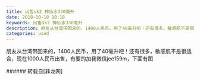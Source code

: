 ```yaml
---
title: 出售sk2 神仙水330毫升
date: 2018-10-10 18:18
keywords: 出售sk2 神仙水330毫升
description: 朋友从台湾带回来的，1400人民币，用了40毫升吧！还有很多，敏感肌不是很适合，现在1000人民币出售，有要的加我微信jee159m，下面有图
categories: used
---
```

<td class="t_f" id="postmessage_1991262">

朋友从台湾带回来的，1400人民币，用了40毫升吧！还有很多，敏感肌不是很适合，现在1000人民币出售，有要的加我微信jee159m，下面有图<br/>
<img alt="" border="0" class="zoom" data-cf-modified-1d4910e7dea1e22bddb48f89-="" file="http://www.flw.ph/data/appbyme/upload/image/201810/10/ZYGfmcnp0MRz.jpg" id="aimg_t64Hh" lazyloadthumb="1" onclick="" onmouseover="" src="http://www.flw.ph/data/appbyme/upload/image/201810/10/ZYGfmcnp0MRz.jpg"/><br/>
<img alt="" border="0" class="zoom" data-cf-modified-1d4910e7dea1e22bddb48f89-="" file="http://www.flw.ph/data/appbyme/upload/image/201810/10/ZiPadaKvjliE.jpg" id="aimg_U9VnH" lazyloadthumb="1" onclick="" onmouseover="" src="http://www.flw.ph/data/appbyme/upload/image/201810/10/ZiPadaKvjliE.jpg"/><br/>
</td>
###### 转载自[菲龙网]